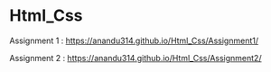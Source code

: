 # Html_Css

Assignment 1 : https://anandu314.github.io/Html_Css/Assignment1/

Assignment 2 : https://anandu314.github.io/Html_Css/Assignment2/